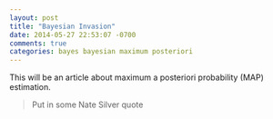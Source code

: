 ```yaml
---
layout: post
title: "Bayesian Invasion"
date: 2014-05-27 22:53:07 -0700
comments: true
categories: bayes bayesian maximum posteriori
---
```

This will be an article about maximum a posteriori probability (MAP) estimation. 
> Put in some Nate Silver quote
